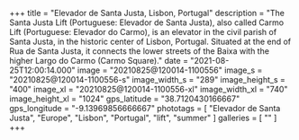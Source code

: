+++
title = "Elevador de Santa Justa, Lisbon, Portugal"
description = "The Santa Justa Lift (Portuguese: Elevador de Santa Justa), also called Carmo Lift (Portuguese: Elevador do Carmo), is an elevator in the civil parish of Santa Justa, in the historic center of Lisbon, Portugal. Situated at the end of Rua de Santa Justa, it connects the lower streets of the Baixa with the higher Largo do Carmo (Carmo Square)."
date = "2021-08-25T12:00:14.000"
image = "20210825@120014-1100556"
image_s = "20210825@120014-1100556-s"
image_width_s = "289"
image_height_s = "400"
image_xl = "20210825@120014-1100556-xl"
image_width_xl = "740"
image_height_xl = "1024"
gps_latitude = "38.7120430166667"
gps_longitude = "-9.13969856666667"
phototags = [ "Elevador de Santa Justa", "Europe", "Lisbon", "Portugal", "lift", "summer" ]
galleries = [ "" ]
+++
